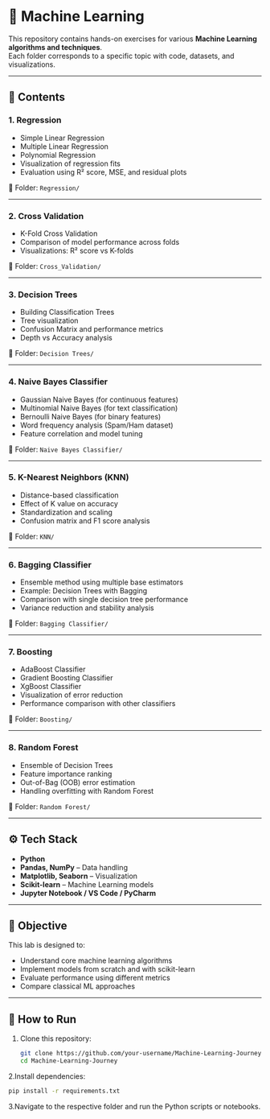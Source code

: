 # 🧠 Machine Learning

This repository contains hands-on exercises for various **Machine Learning algorithms and techniques**.  
Each folder corresponds to a specific topic with code, datasets, and visualizations.

---

## 📌 Contents

### 1. Regression
- Simple Linear Regression
- Multiple Linear Regression
- Polynomial Regression
- Visualization of regression fits
- Evaluation using R² score, MSE, and residual plots  

📂 Folder: `Regression/`

---

### 2. Cross Validation
- K-Fold Cross Validation
- Comparison of model performance across folds
- Visualizations: R² score vs K-folds  

📂 Folder: `Cross_Validation/`

---

### 3. Decision Trees
- Building Classification Trees
- Tree visualization
- Confusion Matrix and performance metrics
- Depth vs Accuracy analysis  

📂 Folder: `Decision Trees/`

---

### 4. Naive Bayes Classifier
- Gaussian Naive Bayes (for continuous features)
- Multinomial Naive Bayes (for text classification)
- Bernoulli Naive Bayes (for binary features)
- Word frequency analysis (Spam/Ham dataset)
- Feature correlation and model tuning  

📂 Folder: `Naive Bayes Classifier/`

---

### 5. K-Nearest Neighbors (KNN)
- Distance-based classification
- Effect of K value on accuracy
- Standardization and scaling
- Confusion matrix and F1 score analysis  

📂 Folder: `KNN/`

---

### 6. Bagging Classifier
- Ensemble method using multiple base estimators
- Example: Decision Trees with Bagging
- Comparison with single decision tree performance
- Variance reduction and stability analysis  

📂 Folder: `Bagging Classifier/`

---

### 7. Boosting
- AdaBoost Classifier
- Gradient Boosting Classifier
- XgBoost Classifier
- Visualization of error reduction
- Performance comparison with other classifiers  

📂 Folder: `Boosting/`

---

### 8. Random Forest
- Ensemble of Decision Trees
- Feature importance ranking
- Out-of-Bag (OOB) error estimation
- Handling overfitting with Random Forest  

📂 Folder: `Random Forest/`

---

## ⚙️ Tech Stack
- **Python**
- **Pandas, NumPy** – Data handling
- **Matplotlib, Seaborn** – Visualization
- **Scikit-learn** – Machine Learning models
- **Jupyter Notebook / VS Code / PyCharm**

---

## 🎯 Objective
This lab is designed to:
- Understand core machine learning algorithms
- Implement models from scratch and with scikit-learn
- Evaluate performance using different metrics
- Compare classical ML approaches

---

## 🚀 How to Run
1. Clone this repository:
   ```bash
   git clone https://github.com/your-username/Machine-Learning-Journey.git
   cd Machine-Learning-Journey
   ```

2.Install dependencies:
```bash
pip install -r requirements.txt
```

3.Navigate to the respective folder and run the Python scripts or notebooks.
